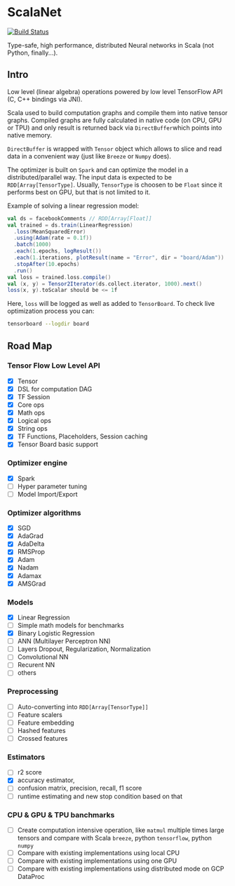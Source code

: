 # ScalaNet

[![Build Status](https://travis-ci.org/pashashiz/scanet3.svg?branch=master)](https://travis-ci.org/pashashiz/scanet3)


Type-safe, high performance, distributed Neural networks in Scala (not Python, finally...).

## Intro

Low level (linear algebra) operations powered by low level TensorFlow API (C, C++ bindings via JNI). 

Scala used to build computation graphs and compile them into native tensor graphs.
Compiled graphs are fully calculated in native code (on CPU, GPU or TPU) 
and only result is returned back via `DirectBuffer`which points into native memory. 

`DirectBuffer` is wrapped with `Tensor` object which allows 
to slice and read data in a convenient way (just like `Breeze` or `Numpy` does).

The optimizer is built on `Spark` and can optimize the model in a distributed/parallel way.
The input data is expected to be `RDD[Array[TensorType]`. 
Usually, `TensorType` is choosen to be  `Float` since it performs best on GPU, but that is not
limited to it.

Example of solving a linear regression model:

``` scala
val ds = facebookComments // RDD[Array[Float]]
val trained = ds.train(LinearRegression)
  .loss(MeanSquaredError)
  .using(Adam(rate = 0.1f))
  .batch(1000)
  .each(1.epochs, logResult())
  .each(1.iterations, plotResult(name = "Error", dir = "board/Adam"))
  .stopAfter(10.epochs)
  .run()
val loss = trained.loss.compile()
val (x, y) = Tensor2Iterator(ds.collect.iterator, 1000).next()
loss(x, y).toScalar should be <= 1f
```

Here, `loss` will be logged as well as added to `TensorBoard`. 
To check live optimization process you can:
```sh
tensorboard --logdir board
```

## Road Map

### Tensor Flow Low Level API
- [x] Tensor
- [x] DSL for computation DAG 
- [x] TF Session
- [x] Core ops
- [x] Math ops
- [x] Logical ops
- [x] String ops
- [x] TF Functions, Placeholders, Session caching
- [x] Tensor Board basic support

### Optimizer engine
- [x] Spark
- [ ] Hyper parameter tuning
- [ ] Model Import/Export
 
### Optimizer algorithms
- [x] SGD
- [x] AdaGrad
- [x] AdaDelta
- [x] RMSProp
- [x] Adam
- [x] Nadam
- [x] Adamax
- [x] AMSGrad

### Models
- [x] Linear Regression
- [ ] Simple math models for benchmarks
- [x] Binary Logistic Regression
- [ ] ANN (Multilayer Perceptron NN)
- [ ] Layers Dropout, Regularization, Normalization
- [ ] Convolutional NN
- [ ] Recurent NN
- [ ] others

### Preprocessing
- [ ] Auto-converting into `RDD[Array[TensorType]]`
- [ ] Feature scalers
- [ ] Feature embedding
- [ ] Hashed features
- [ ] Crossed features

### Estimators
- [ ] r2 score
- [x] accuracy estimator, 
- [ ] confusion matrix, precision, recall, f1 score
- [ ] runtime estimating and new stop condition based on that

### CPU & GPU & TPU banchmarks
- [ ] Create computation intensive operation, like `matmul` multiple times large tensors
      and compare with Scala `breeze`, python `tensorflow`, python `numpy`
- [ ] Compare with existing implementations using local CPU
- [ ] Compare with existing implementations using one GPU
- [ ] Compare with existing implementations using distributed mode on GCP DataProc